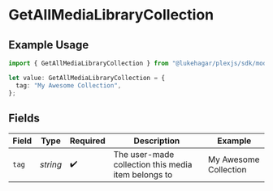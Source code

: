 # GetAllMediaLibraryCollection

## Example Usage

```typescript
import { GetAllMediaLibraryCollection } from "@lukehagar/plexjs/sdk/models/operations";

let value: GetAllMediaLibraryCollection = {
  tag: "My Awesome Collection",
};
```

## Fields

| Field                                               | Type                                                | Required                                            | Description                                         | Example                                             |
| --------------------------------------------------- | --------------------------------------------------- | --------------------------------------------------- | --------------------------------------------------- | --------------------------------------------------- |
| `tag`                                               | *string*                                            | :heavy_check_mark:                                  | The user-made collection this media item belongs to | My Awesome Collection                               |